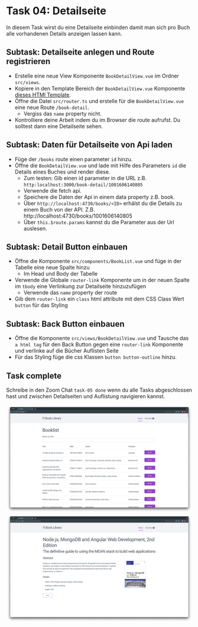 # Task 04: Detailseite

In diesem Task wirst du eine Detailseite einbinden damit man sich pro Buch alle vorhandenen Details anzeigen lassen kann.

## Subtask: Detailseite anlegen und Route registrieren

- Erstelle eine neue View Komponente `BookDetailView.vue` im Ordner `src/views`.
- Kopiere in den Template Bereich der `BookDetailView.vue` Komponente [dieses HTMl Template](https://raw.githubusercontent.com/may17/bookmanager-example/tasks/task-05-detail-seite/resources/BookDetailTemplate.html).
- Öffne die Datei `src/router.ts` und erstelle für die `BookDetailView.vue` eine neue Route `/book-detail`.
  - Vergiss das `name` property nicht.
- Kontrolliere deine Arbeit indem du im Browser die route aufrufst. Du solltest dann eine Detailseite sehen.

## Subtask: Daten für Detailseite von Api laden

- Füge der `/books` route einen parameter `id` hinzu.
- Öffne die `BookDetailView.vue` und lade mit Hilfe des Parameters `id` die Details eines Buches und render diese.
  - Zum testen: Gib einen id parameter in die URL z.B. `http:localhost:3000/book-detail/1001606140805`
  - Verwende die fetch api.
  - Speichere die Daten der Api in einem data property z.B. book.
  - Über `http://localhost:4730/books/<ID>` erhälst du die Details zu einem Buch von der API. Z.B.
    http://localhost:4730/books/1001606140805
  - Über `this.$route.params` kannst du die Parameter aus der Url auslesen.

## Subtask: Detail Button einbauen

- Öffne die Komponente `src/components/BookList.vue` und füge in der Tabelle eine neue Spalte hinzu
  - Im Head und Body der Tabelle
- Verwende die Globale `router-link` Komponente um in der neuen Spalte im `tbody` eine Verlinkung zur Detailseite hinzuzufügen
  - Verwende das `name` property der route
- Gib dem `router-link` ein `class` html attribute mit dem CSS Class Wert `button` für das Styling

## Subtask: Back Button einbauen

- Öffne die Komponente `src/views/BookDetailView.vue` und Tausche das `a html tag` für den Back Button gegen eine `router-link` Komponente und verlinke auf die Bücher Auflisten Seite
- Für das Styling füge die css Klassen `button button-outline` hinzu.

## Task complete

Schreibe in den Zoom Chat `task-05 done` wenn du alle Tasks abgeschlossen hast und zwischen Detailseiten und Auflistung navigieren kannst.

![](img/result1.png)
![](img/result2.png)
